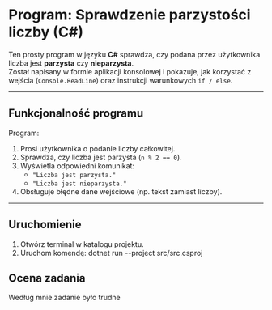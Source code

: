 # Program: Sprawdzenie parzystości liczby (C#)

Ten prosty program w języku **C#** sprawdza, czy podana przez użytkownika liczba jest **parzysta** czy **nieparzysta**.  
Został napisany w formie aplikacji konsolowej i pokazuje, jak korzystać z wejścia (`Console.ReadLine`) oraz instrukcji warunkowych `if / else`.

---

## Funkcjonalność programu

Program:

1. Prosi użytkownika o podanie liczby całkowitej.
2. Sprawdza, czy liczba jest parzysta (`n % 2 == 0`).
3. Wyświetla odpowiedni komunikat:
   - `"Liczba jest parzysta."`
   - `"Liczba jest nieparzysta."`
4. Obsługuje błędne dane wejściowe (np. tekst zamiast liczby).

---

## Uruchomienie

1. Otwórz terminal w katalogu projektu.
2. Uruchom komendę:
   dotnet run --project src/src.csproj

## Ocena zadania

Według mnie zadanie było trudne
